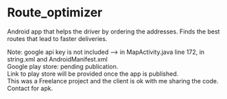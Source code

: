 # Route_optimizer
Android app that helps the driver by ordering the addresses. Finds the best routes that lead to faster deliveries.

Note:
google api key is not included --> in MapActivity.java line 172, in string.xml and AndroidManifest.xml \
Google play store: pending publication.\
Link to play store will be provided once the app is published.\
This was a Freelance project and the client is ok with me sharing the code.\
Contact for apk.
